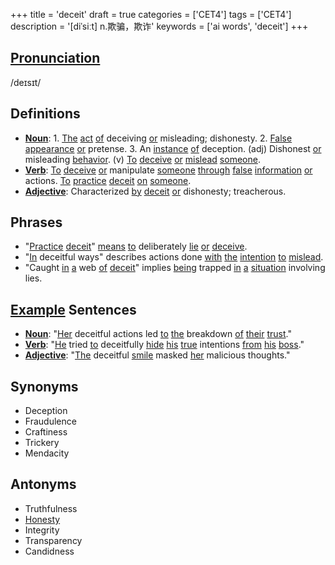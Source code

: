 +++
title = 'deceit'
draft = true
categories = ['CET4']
tags = ['CET4']
description = '[diˈsiːt] n.欺骗，欺诈'
keywords = ['ai words', 'deceit']
+++

## [Pronunciation](/en/post/pronunciation/)
/deɪsɪt/

## Definitions
- **[Noun](/en/post/noun/)**: 1. [The](/en/post/the/) [act](/en/post/act/) [of](/en/post/of/) deceiving [or](/en/post/or/) misleading; dishonesty. 2. [False](/en/post/false/) [appearance](/en/post/appearance/) [or](/en/post/or/) pretense. 3. An [instance](/en/post/instance/) [of](/en/post/of/) deception. (adj) Dishonest [or](/en/post/or/) misleading [behavior](/en/post/behavior/). (v) [To](/en/post/to/) [deceive](/en/post/deceive/) [or](/en/post/or/) [mislead](/en/post/mislead/) [someone](/en/post/someone/).
- **[Verb](/en/post/verb/)**: [To](/en/post/to/) [deceive](/en/post/deceive/) [or](/en/post/or/) manipulate [someone](/en/post/someone/) [through](/en/post/through/) [false](/en/post/false/) [information](/en/post/information/) [or](/en/post/or/) actions. [To](/en/post/to/) [practice](/en/post/practice/) [deceit](/en/post/deceit/) [on](/en/post/on/) [someone](/en/post/someone/).
- **[Adjective](/en/post/adjective/)**: Characterized [by](/en/post/by/) [deceit](/en/post/deceit/) [or](/en/post/or/) dishonesty; treacherous.

## Phrases
- "[Practice](/en/post/practice/) [deceit](/en/post/deceit/)" [means](/en/post/means/) [to](/en/post/to/) deliberately [lie](/en/post/lie/) [or](/en/post/or/) [deceive](/en/post/deceive/).
- "[In](/en/post/in/) deceitful ways" describes actions done [with](/en/post/with/) [the](/en/post/the/) [intention](/en/post/intention/) [to](/en/post/to/) [mislead](/en/post/mislead/).
- "Caught [in](/en/post/in/) [a](/en/post/a/) web [of](/en/post/of/) [deceit](/en/post/deceit/)" implies [being](/en/post/being/) trapped [in](/en/post/in/) [a](/en/post/a/) [situation](/en/post/situation/) involving lies.

## [Example](/en/post/example/) Sentences
- **[Noun](/en/post/noun/)**: "[Her](/en/post/her/) deceitful actions led [to](/en/post/to/) [the](/en/post/the/) breakdown [of](/en/post/of/) [their](/en/post/their/) [trust](/en/post/trust/)."
- **[Verb](/en/post/verb/)**: "[He](/en/post/he/) tried [to](/en/post/to/) deceitfully [hide](/en/post/hide/) [his](/en/post/his/) [true](/en/post/true/) intentions [from](/en/post/from/) [his](/en/post/his/) [boss](/en/post/boss/)."
- **[Adjective](/en/post/adjective/)**: "[The](/en/post/the/) deceitful [smile](/en/post/smile/) masked [her](/en/post/her/) malicious thoughts."

## Synonyms
- Deception
- Fraudulence
- Craftiness
- Trickery
- Mendacity

## Antonyms
- Truthfulness
- [Honesty](/en/post/honesty/)
- Integrity
- Transparency
- Candidness
